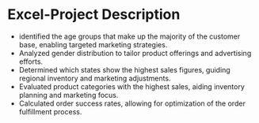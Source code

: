 # Excel-Project Description
- identified the age groups that make up the majority of the customer base, enabling targeted marketing strategies.
- Analyzed gender distribution to tailor product offerings and advertising efforts.
- Determined which states show the highest sales figures, guiding regional inventory and marketing adjustments.
- Evaluated product categories with the highest sales, aiding inventory planning and marketing focus.
- Calculated order success rates, allowing for optimization of the order fulfillment process.
